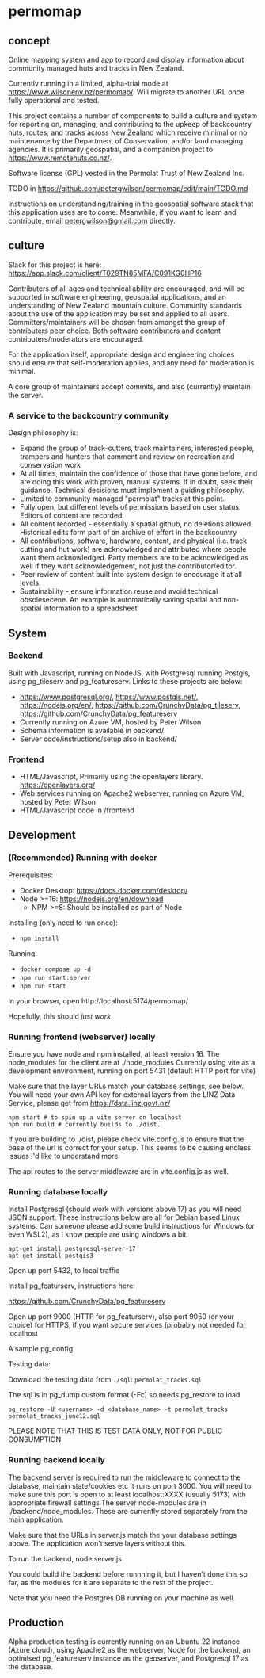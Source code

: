 # permomap

## concept

Online mapping system and app to record and display information about community managed huts and tracks in New Zealand.

Currently running in a limited, alpha-trial mode at https://www.wilsonenv.nz/permomap/. Will migrate to another URL once fully operational and tested.

This project contains a number of components to build a culture and system for reporting on, managing, and contributing to the upkeep of backcountry huts, routes, and tracks across New Zealand which receive minimal or no maintenance by the Department of Conservation, and/or land managing agencies. It is primarily geospatial, and a companion project to https://www.remotehuts.co.nz/.

Software license (GPL) vested in the Permolat Trust of New Zealand Inc.

TODO in https://github.com/petergwilson/permomap/edit/main/TODO.md

Instructions on understanding/training in the geospatial software stack that this application uses are to come. Meanwhile, if you want to learn and contribute, email petergwilson@gmail.com directly.

## culture

Slack for this project is here: https://app.slack.com/client/T029TN85MFA/C091KG0HP16

Contributers of all ages and technical ability are encouraged, and will be supported in software engineering, geospatial applications, and an understanding of New Zealand mountain culture. Community standards about the use of the application may be set and applied to all users. Committers/maintainers will be chosen from amongst the group of contributers peer choice. Both software contributers and content contributers/moderators are encouraged.

For the application itself, appropriate design and engineering choices should ensure that self-moderation applies, and any need for moderation is minimal.

A core group of maintainers accept commits, and also (currently) maintain the server.

### A service to the backcountry community

Design philosophy is:

- Expand the group of track-cutters, track maintainers, interested people, trampers and hunters that comment and review on recreation and conservation work
- At all times, maintain the confidence of those that have gone before, and are doing this work with proven, manual systems. If in doubt, seek their guidance. Technical decisions must implement a guiding philosophy.
- Limited to community managed "permolat" tracks at this point.
- Fully open, but different levels of permissions based on user status. Editors of content are recorded.
- All content recorded - essentially a spatial github, no deletions allowed. Historical edits form part of an archive of effort in the backcountry
- All contributions, software, hardware, content, and physical (i.e. track cutting and hut work) are acknowledged and attributed where people want them acknowledged. Party members are to be acknowledged as well if they want acknowledgement, not just the contributor/editor.
- Peer review of content built into system design to encourage it at all levels.
- Sustainability - ensure information reuse and avoid technical obsolesecene. An example is automatically saving spatial and non-spatial information to a spreadsheet

## System

### Backend

Built with Javascript, running on NodeJS, with Postgresql running Postgis, using pg_tileserv and pg_featureserv. Links to these projects are below:
* https://www.postgresql.org/, https://www.postgis.net/, https://nodejs.org/en/, https://github.com/CrunchyData/pg_tileserv, https://github.com/CrunchyData/pg_featureserv
* Currently running on Azure VM, hosted by Peter Wilson
* Schema information is available in backend/
* Server code/instructions/setup also in backend/

### Frontend
* HTML/Javascript, Primarily using the openlayers library. https://openlayers.org/
* Web services running on Apache2 webserver, running on Azure VM, hosted by Peter Wilson
* HTML/Javascript code in /frontend

## Development

### (Recommended) Running with docker

Prerequisites:

- Docker Desktop: https://docs.docker.com/desktop/
- Node >=16: https://nodejs.org/en/download
  - NPM >=8: Should be installed as part of Node

Installing (only need to run once):

- `npm install`

Running:

- `docker compose up -d`
- `npm run start:server`
- `npm run start`

In your browser, open http://localhost:5174/permomap/

Hopefully, this should _just work_.

### Running frontend (webserver) locally

Ensure you have node and npm installed, at least version 16.
The node_modules for the client are at ./node_modules
Currently using vite as a development environment, running on port 5431 (default HTTP port for vite)

Make sure that the layer URLs match your database settings, see below.
You will need your own API key for external layers from the LINZ Data Service, please get from https://data.linz.govt.nz/

```shell
npm start # to spin up a vite server on localhost
npm run build # currently builds to ./dist.
```

If you are building to ./dist, please check vite.config.js to ensure that the base of the url is correct for your setup.
This seems to be causing endless issues I'd like to understand more.

The api routes to the server middleware are in vite.config.js as well.

### Running database locally

Install Postgresql (should work with versions above 17) as you will need JSON support.
These instructions below are all for Debian based Linux systems. Can someone please add some build instructions for Windows (or even WSL2), as I know people are using windows a bit.

```shell
apt-get install postgresql-server-17
apt-get install postgis3
```

Open up port 5432, to local traffic

Install pg_featurserv, instructions here:

https://github.com/CrunchyData/pg_featureserv

Open up port 9000 (HTTP for pg_featurserv), also port 9050 (or your choice) for HTTPS, if you want secure services (probably not needed for localhost

A sample pg_config

Testing data:

Download the testing data from `./sql`:
`permolat_tracks.sql`

The sql is in pg_dump custom format (-Fc) so needs pg_restore to load

```shell
pg_restore -U <username> -d <database_name> -t permolat_tracks permolat_tracks_june12.sql
```

PLEASE NOTE THAT THIS IS TEST DATA ONLY, NOT FOR PUBLIC CONSUMPTION

### Running backend locally

The backend server is required to run the middleware to connect to the database, maintain state/cookies etc
It runs on port 3000. You will need to make sure this port is open to at least localhost:XXXX (usually 5173) with appropriate firewall settings
The server node-modules are in ./backend/node_modules. These are currently stored separately from the main application.

Make sure that the URLs in server.js match the your database settings above. The application won't serve layers without this.

To run the backend, node server.js

You could build the backend before runnning it, but I haven't done this so far, as the modules for it are separate to the rest of the project.

Note that you need the Postgres DB running on your machine as well.

## Production

Alpha production testing is currently running on an Ubuntu 22 instance (Azure cloud), using Apache2 as the webserver, Node for the backend, an optimised pg_featureserv instance as the geoserver, and Postgresql 17 as the database.
